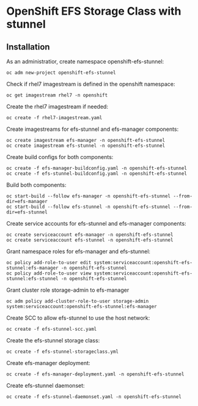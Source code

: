 # OpenShift EFS Storage Class with stunnel

## Installation

As an administratior, create namespace openshift-efs-stunnel:

```
oc adm new-project openshift-efs-stunnel
```

Check if rhel7 imagestream is defined in the openshift namespace:

```
oc get imagestream rhel7 -n openshift
```

Create the rhel7 imagestream if needed:

```
oc create -f rhel7-imagestream.yaml
```

Create imagestreams for efs-stunnel and efs-manager components:

```
oc create imagestream efs-manager -n openshift-efs-stunnel
oc create imagestream efs-stunnel -n openshift-efs-stunnel
```

Create build configs for both components:

```
oc create -f efs-manager-buildconfig.yaml -n openshift-efs-stunnel
oc create -f efs-stunnel-buildconfig.yaml -n openshift-efs-stunnel
```

Build both components:

```
oc start-build --follow efs-manager -n openshift-efs-stunnel --from-dir=efs-manager
oc start-build --follow efs-stunnel -n openshift-efs-stunnel --from-dir=efs-stunnel
```

Create service accounts for efs-stunnel and efs-manager components:

```
oc create serviceaccount efs-manager -n openshift-efs-stunnel
oc create serviceaccount efs-stunnel -n openshift-efs-stunnel
```

Grant namespace roles for efs-manager and efs-stunnel:

```
oc policy add-role-to-user edit system:serviceaccount:openshift-efs-stunnel:efs-manager -n openshift-efs-stunnel
oc policy add-role-to-user view system:serviceaccount:openshift-efs-stunnel:efs-stunnel -n openshift-efs-stunnel
```

Grant cluster role storage-admin to efs-manager

```
oc adm policy add-cluster-role-to-user storage-admin system:serviceaccount:openshift-efs-stunnel:efs-manager
```

Create SCC to allow efs-stunnel to use the host network:

```
oc create -f efs-stunnel-scc.yaml
```

Create the efs-stunnel storage class:

```
oc create -f efs-stunnel-storageclass.yml
```

Create efs-manager deployment:

```
oc create -f efs-manager-deployment.yaml -n openshift-efs-stunnel
```

Create efs-stunnel daemonset:

```
oc create -f efs-stunnel-daemonset.yaml -n openshift-efs-stunnel
```
